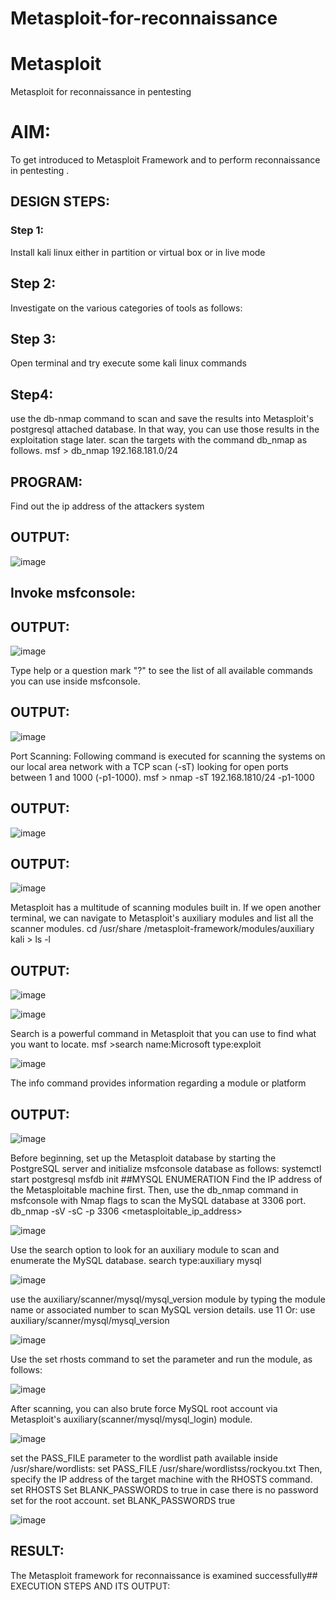 # Metasploit-for-reconnaissance
# Metasploit
Metasploit for reconnaissance in pentesting

# AIM:

To get introduced to Metasploit Framework and to  perform reconnaissance  in pentesting .

## DESIGN STEPS:

### Step 1:

Install kali linux either in partition or virtual box or in live mode

## Step 2:
Investigate on the various categories of tools as follows:

## Step 3:
Open terminal and try execute some kali linux commands

## Step4: 
use the db-nmap command to scan and save the results into Metasploit's postgresql attached database. In that way, you can use those results in the exploitation stage later.
scan the targets with the command db_nmap as follows. msf > db_nmap 192.168.181.0/24

## PROGRAM:
Find out the ip address of the attackers system

## OUTPUT:
![image](https://github.com/Lakshmipriya2005/Metasploit-for-reconnaissance/assets/115525361/f1e503de-3180-4bcf-b7ee-465d18284833)


## Invoke msfconsole:
## OUTPUT:
![image](https://github.com/Lakshmipriya2005/Metasploit-for-reconnaissance/assets/115525361/a5910b23-34ee-4de3-9024-7c449304f4b7)


Type help or a question mark "?" to see the list of all available commands you can use inside msfconsole.

## OUTPUT:
![image](https://github.com/Lakshmipriya2005/Metasploit-for-reconnaissance/assets/115525361/4c8c5284-f372-4efb-bc7e-f3ced81b159c)

Port Scanning: Following command is executed for scanning the systems on our local area network with a TCP scan (-sT) looking for open ports between 1 and 1000 (-p1-1000). msf > nmap -sT 192.168.1810/24 -p1-1000

## OUTPUT:
![image](https://github.com/Lakshmipriya2005/Metasploit-for-reconnaissance/assets/115525361/cadb47ce-e16a-4414-aa12-806bfb675db6)


## OUTPUT:
![image](https://github.com/Lakshmipriya2005/Metasploit-for-reconnaissance/assets/115525361/24c11b6c-3806-47ce-9451-e18365478d75)


Metasploit has a multitude of scanning modules built in. If we open another terminal, we can navigate to Metasploit's auxiliary modules and list all the scanner modules. cd /usr/share /metasploit-framework/modules/auxiliary kali > ls -l

## OUTPUT:
![image](https://github.com/Lakshmipriya2005/Metasploit-for-reconnaissance/assets/115525361/adf159ba-90c8-465f-a4a5-17bbeed7a20d)

![image](https://github.com/Lakshmipriya2005/Metasploit-for-reconnaissance/assets/115525361/81893844-cac8-4197-9ad7-66324c0a0285)


Search is a powerful command in Metasploit that you can use to find what you want to locate. msf >search name:Microsoft type:exploit

![image](https://github.com/Lakshmipriya2005/Metasploit-for-reconnaissance/assets/115525361/b2c2e737-483a-42ae-9189-d2f5984cb960)

The info command provides information regarding a module or platform

## OUTPUT:
![image](https://github.com/Lakshmipriya2005/Metasploit-for-reconnaissance/assets/115525361/50fef82f-24cc-488a-800d-eadea2e57128)


Before beginning, set up the Metasploit database by starting the PostgreSQL server and initialize msfconsole database as follows: systemctl start postgresql msfdb init ##MYSQL ENUMERATION Find the IP address of the Metasploitable machine first. Then, use the db_nmap command in msfconsole with Nmap flags to scan the MySQL database at 3306 port. db_nmap -sV -sC -p 3306 <metasploitable_ip_address> 

![image](https://github.com/Lakshmipriya2005/Metasploit-for-reconnaissance/assets/115525361/7ae76a37-ab78-46d4-8585-ac2a65b1f372)


Use the search option to look for an auxiliary module to scan and enumerate the MySQL database. search type:auxiliary mysql

![image](https://github.com/Lakshmipriya2005/Metasploit-for-reconnaissance/assets/115525361/7c6625e9-5855-49a5-bcce-2a941b8000cf)

use the auxiliary/scanner/mysql/mysql_version module by typing the module name or associated number to scan MySQL version details. use 11 Or: use auxiliary/scanner/mysql/mysql_version

![image](https://github.com/Lakshmipriya2005/Metasploit-for-reconnaissance/assets/115525361/1df789c6-1c31-4d52-8962-fca3b3d25907)


Use the set rhosts command to set the parameter and run the module, as follows:

![image](https://github.com/Lakshmipriya2005/Metasploit-for-reconnaissance/assets/115525361/be445d81-bae0-40a4-b770-1adf09ee1f8b)


After scanning, you can also brute force MySQL root account via Metasploit's auxiliary(scanner/mysql/mysql_login) module.

![image](https://github.com/Lakshmipriya2005/Metasploit-for-reconnaissance/assets/115525361/9a190717-5e24-45d6-ab92-e091e93fef1e)



set the PASS_FILE parameter to the wordlist path available inside /usr/share/wordlists: set PASS_FILE /usr/share/wordlistss/rockyou.txt Then, specify the IP address of the target machine with the RHOSTS command. set RHOSTS Set BLANK_PASSWORDS to true in case there is no password set for the root account. set BLANK_PASSWORDS true

![image](https://github.com/Lakshmipriya2005/Metasploit-for-reconnaissance/assets/115525361/3ebbdc76-ec11-4793-98e8-d59b0e826e77)




## RESULT:
The Metasploit framework for reconnaissance is examined successfully## EXECUTION STEPS AND ITS OUTPUT:

